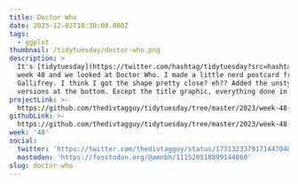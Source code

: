 ```yaml
---
title: Doctor Who
date: 2023-12-02T18:30:00.000Z
tags:
  - ggplot
thumbnail: /tidytuesday/doctor-who.png
description: >
  It's [tidytuesday](https://twitter.com/hashtag/tidytuesday?src=hashtag_click)
  week 48 and we looked at Doctor Who. I made a little nerd postcard from
  Gallifrey. I think I got the shape pretty close? eh?? Added the unstylized
  versions at the bottom. Except the title graphic, everything done in R.
projectLink: >-
  https://github.com/thedivtagguy/tidytuesday/tree/master/2023/week-48-nov-2023-doctor-who
githubLink: >-
  https://github.com/thedivtagguy/tidytuesday/tree/master/2023/week-48-nov-2023-doctor-who
week: '48'
social:
  twitter: 'https://twitter.com/thedivtagguy/status/1731323379171447048'
  mastodon: 'https://fosstodon.org/@amnbh/111520518899144860'
slug: doctor-who
---
```


